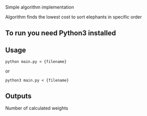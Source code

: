 # 

Simple algorithm implementation

Algorithm finds the lowest cost to sort elephants in specific order

## To run you need Python3 installed

## Usage

`python main.py < {filename}`

or 

`python3 main.py < {filename}`

## Outputs

Number of calculated weights